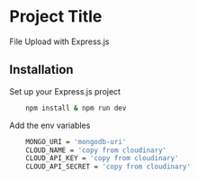 # Project Title

File Upload with Express.js

## Installation

Set up your Express.js project

```bash
    npm install & npm run dev
```

Add the env variables

```bash
    MONGO_URI = 'mongodb-uri'
    CLOUD_NAME = 'copy from cloudinary'
    CLOUD_API_KEY = 'copy from cloudinary'
    CLOUD_API_SECRET = 'copy from cloudinary'
```
